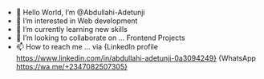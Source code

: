 - 👋 Hello World, I’m @Abdullahi-Adetunji
- 👀 I’m interested in Web development 
- 🌱 I’m currently learning new skills
- 💞️ I’m looking to collaborate on ... Frontend Projects
- 📫 How to reach me ... via {LinkedIn profile
https://www.linkedin.com/in/abdullahi-adetunji-0a3094249}
{WhatsApp https://wa.me/+2347082507305}
<!---
Abdullahi-Adetunji/Abdullahi-Adetunji is a ✨ special ✨ repository because its `README.md` (this file) appears on your GitHub profile.
You can click the Preview link to take a look at your changes.
--->
